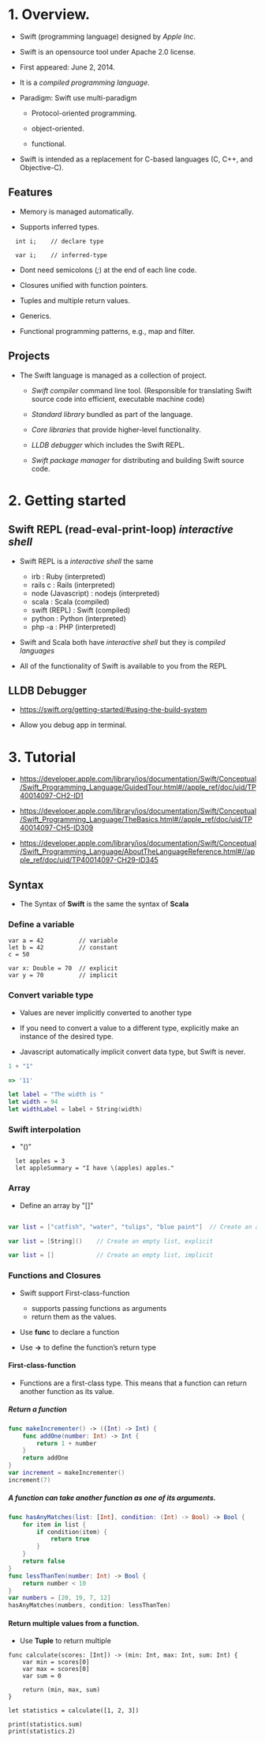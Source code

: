 # 1. Overview.
  - Swift (programming language) designed by *Apple Inc*.

  - Swift is an opensource tool under Apache 2.0 license.

  - First appeared:	June 2, 2014.

  - It is a *compiled programming language*.

  - Paradigm: Swift use multi-paradigm
    - Protocol-oriented programming.

    - object-oriented.

    - functional.

  -  Swift is intended as a replacement for C-based languages (C, C++, and Objective-C).

## Features
  - Memory is managed automatically.

  - Supports inferred types.

```
  int i;    // declare type
```

```
  var i;    // inferred-type
```

  - Dont need semicolons (*;*) at the end of each line code.

  - Closures unified with function pointers.

  - Tuples and multiple return values.

  - Generics.

  - Functional programming patterns, e.g., map and filter.

## Projects

  - The Swift language is managed as a collection of project.

    - *Swift compiler* command line tool. (Responsible for translating Swift source code into efficient, executable machine code)

    - *Standard library* bundled as part of the language.

    - *Core libraries* that provide higher-level functionality.

    - *LLDB debugger* which includes the Swift REPL.

    - *Swift package manager* for distributing and building Swift source code.

# 2. Getting started
## Swift REPL (read-eval-print-loop) *interactive shell*

  - Swift REPL is a *interactive shell* the same
    - irb                 : Ruby    (interpreted)
    - rails c             : Rails   (interpreted)
    - node (Javascript)   : nodejs  (interpreted)
    - scala               : Scala   (compiled)
    - swift (REPL)        : Swift   (compiled)
    - python              : Python  (interpreted)
    - php -a              : PHP     (interpreted)

  - Swift and Scala both have *interactive shell* but they is *compiled languages*

  - All of the functionality of Swift is available to you from the REPL

## LLDB Debugger

  - https://swift.org/getting-started/#using-the-build-system

  - Allow you debug app in terminal.

# 3. Tutorial

  - https://developer.apple.com/library/ios/documentation/Swift/Conceptual/Swift_Programming_Language/GuidedTour.html#//apple_ref/doc/uid/TP40014097-CH2-ID1

  - https://developer.apple.com/library/ios/documentation/Swift/Conceptual/Swift_Programming_Language/TheBasics.html#//apple_ref/doc/uid/TP40014097-CH5-ID309

  - https://developer.apple.com/library/ios/documentation/Swift/Conceptual/Swift_Programming_Language/AboutTheLanguageReference.html#//apple_ref/doc/uid/TP40014097-CH29-ID345
## Syntax

  - The Syntax of **Swift** is the same the syntax of **Scala**

### Define a variable

```
var a = 42          // variable
let b = 42          // constant
c = 50

var x: Double = 70  // explicit
var y = 70          // implicit
```

### Convert variable type

  - Values are never implicitly converted to another type

  - If you need to convert a value to a different type, explicitly make an instance of the desired type.

  - Javascript automatically implicit convert data type, but Swift is never.

```Javascript
1 + "1"

=> '11'
```

```Swift
let label = "The width is "
let width = 94
let widthLabel = label + String(width)
```

### Swift interpolation

  - "\()"

```
  let apples = 3
  let appleSummary = "I have \(apples) apples."
```

### Array

  - Define an array by "[]"

```swift

var list = ["catfish", "water", "tulips", "blue paint"]  // Create an array

var list = [String]()    // Create an empty list, explicit

var list = []            // Create an empty list, implicit      

```

### Functions and Closures

  - Swift support First-class-function
    - supports passing functions as arguments
    - return them as the values.

  - Use **func** to declare a function

  - Use **->** to define the function’s return type

#### First-class-function
  - Functions are a first-class type. This means that a function can return another function as its value.

##### Return a function
```swift
func makeIncrementer() -> ((Int) -> Int) {
    func addOne(number: Int) -> Int {
        return 1 + number
    }
    return addOne
}
var increment = makeIncrementer()
increment(7)
```
##### A function can take another function as one of its arguments.

``` swift
func hasAnyMatches(list: [Int], condition: (Int) -> Bool) -> Bool {
    for item in list {
        if condition(item) {
            return true
        }
    }
    return false
}
func lessThanTen(number: Int) -> Bool {
    return number < 10
}
var numbers = [20, 19, 7, 12]
hasAnyMatches(numbers, condition: lessThanTen)
```

#### Return multiple values from a function.

  - Use **Tuple** to return multiple

```
func calculate(scores: [Int]) -> (min: Int, max: Int, sum: Int) {
    var min = scores[0]
    var max = scores[0]
    var sum = 0

    return (min, max, sum)
}

let statistics = calculate([1, 2, 3])

print(statistics.sum)
print(statistics.2)

```
